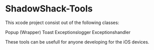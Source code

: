 ShadowShack-Tools
=================

This xcode project consist out of the following classes:

Popup  (Wrapper)
Toast
Exceptionslogger
Exceptionshandler

These tools can be usefull for anyone developing for the iOS devices.
